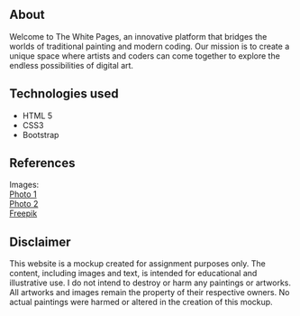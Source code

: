 ## About 
Welcome to The White Pages, an innovative platform that bridges the worlds of traditional painting and modern coding. Our mission is to create a unique space where artists and coders can come together to explore the endless possibilities of digital art.



## Technologies used
- HTML 5
- CSS3
- Bootstrap


## References
Images:<br/>
[Photo 1](https://unsplash.com/photos/woman-wearing-white-headdress-while-holding-blue-bowl-painting-Kv1hYl9LlxU)<br/>
[Photo 2](https://unsplash.com/photos/woman-in-blue-bikini-bottom-lying-on-blue-textile-jaWqPEPemvU)<br/>
[Freepik](https://www.freepik.com/)


## Disclaimer
This website is a mockup created for assignment purposes only. The content, including images and text, is intended for educational and illustrative use. I do not intend to destroy or harm any paintings or artworks. All artworks and images remain the property of their respective owners. No actual paintings were harmed or altered in the creation of this mockup.
